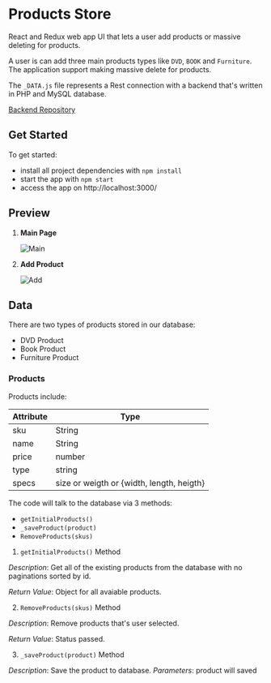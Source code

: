 # Products Store

React and Redux web app UI that lets a user add products or massive deleting for products.

A user is can add three main products types like `DVD`, `BOOK` and  `Furniture`. The application support making massive delete for products.

The `_DATA.js` file represents a Rest connection with a backend that's written in PHP and MySQL database.

[Backend Repository](https://bitbucket.org/mostafa-ashraf19/store-test-assignment-backend/src/master/)

## Get Started

To get started:

* install all project dependencies with `npm install`
* start the app with `npm start`
* access the app on http://localhost:3000/

## Preview

1. **Main Page** 
   
   <img src="https://raw.githubusercontent.com/Mostafa-ashraf19/Scandiweb-Fullstack-Assignment/main/screenshots/mainpage.png" alt='Main'/>
      
2. **Add Product**

   <img src="https://raw.githubusercontent.com/Mostafa-ashraf19/Scandiweb-Fullstack-Assignment/main/screenshots/addproduct.png" alt='Add' /> 


## Data

There are two types of products stored in our database:

* DVD Product
* Book Product
* Furniture Product

### Products

Products include:

| Attribute    | Type             |
|-----------------|------------------|
| sku                | String           |
| name          | String           |
| price  | number           | 
| type | string |
| specs      | size or weigth or {width, length, heigth}         |

The code will talk to the database via 3 methods:

* `getInitialProducts()`
* `_saveProduct(product)`
* `RemoveProducts(skus)`

1) `getInitialProducts()` Method

*Description*: Get all of the existing products from the database with no paginations sorted by id.

*Return Value*: Object for all avaiable products.

2) `RemoveProducts(skus)` Method

*Description*: Remove products that's user selected.

*Return Value*: Status passed.

3) `_saveProduct(product)` Method

*Description*: Save the product to database.
*Parameters*:  product will saved
